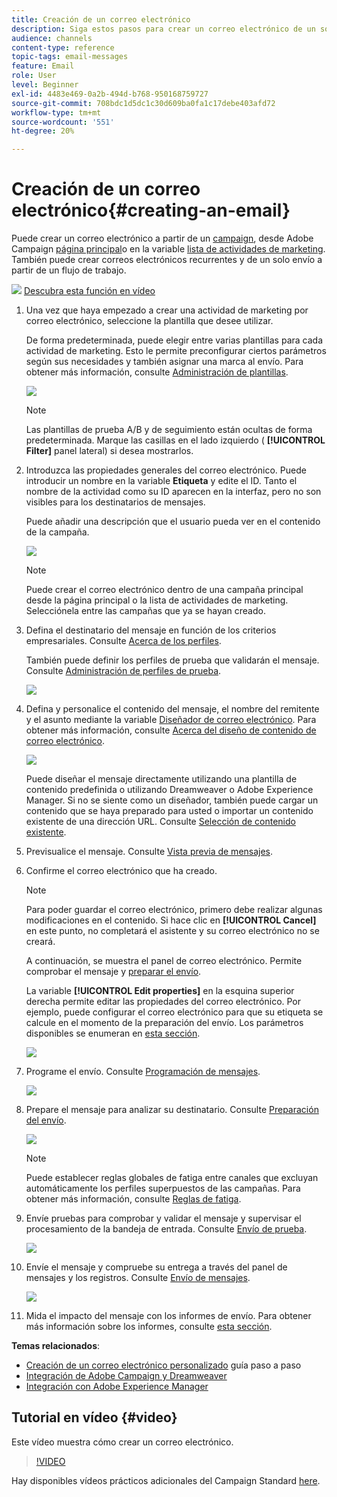 ```yaml
---
title: Creación de un correo electrónico
description: Siga estos pasos para crear un correo electrónico de un solo envío en Adobe Campaign.
audience: channels
content-type: reference
topic-tags: email-messages
feature: Email
role: User
level: Beginner
exl-id: 4483e469-0a2b-494d-b768-950168759727
source-git-commit: 708bdc1d5dc1c30d609ba0fa1c17debe403afd72
workflow-type: tm+mt
source-wordcount: '551'
ht-degree: 20%

---
```


# Creación de un correo electrónico{#creating-an-email}

Puede crear un correo electrónico a partir de un [campaign](../../start/using/marketing-activities.md#creating-a-marketing-activity), desde Adobe Campaign [página principal](../../start/using/interface-description.md#home-page)o en la variable [lista de actividades de marketing](../../start/using/marketing-activities.md#about-marketing-activities). También puede crear correos electrónicos recurrentes y de un solo envío a partir de un flujo de trabajo.

![](assets/do-not-localize/how-to-video.png) [Descubra esta función en vídeo](#video)

1. Una vez que haya empezado a crear una actividad de marketing por correo electrónico, seleccione la plantilla que desee utilizar.

   De forma predeterminada, puede elegir entre varias plantillas para cada actividad de marketing. Esto le permite preconfigurar ciertos parámetros según sus necesidades y también asignar una marca al envío. Para obtener más información, consulte [Administración de plantillas](../../start/using/marketing-activity-templates.md).

   ![](assets/email_creation_1.png)

   >[!NOTE]
   >
   >Las plantillas de prueba A/B y de seguimiento están ocultas de forma predeterminada. Marque las casillas en el lado izquierdo ( **[!UICONTROL Filter]** panel lateral) si desea mostrarlos.

1. Introduzca las propiedades generales del correo electrónico. Puede introducir un nombre en la variable **Etiqueta** y edite el ID. Tanto el nombre de la actividad como su ID aparecen en la interfaz, pero no son visibles para los destinatarios de mensajes.

   Puede añadir una descripción que el usuario pueda ver en el contenido de la campaña.

   ![](assets/email_creation_2.png)

   >[!NOTE]
   >
   >Puede crear el correo electrónico dentro de una campaña principal desde la página principal o la lista de actividades de marketing. Selecciónela entre las campañas que ya se hayan creado.

1. Defina el destinatario del mensaje en función de los criterios empresariales. Consulte [Acerca de los perfiles](../../audiences/using/about-profiles.md).

   También puede definir los perfiles de prueba que validarán el mensaje. Consulte [Administración de perfiles de prueba](../../audiences/using/managing-test-profiles.md).

   ![](assets/email_creation_3.png)

1. Defina y personalice el contenido del mensaje, el nombre del remitente y el asunto mediante la variable [Diseñador de correo electrónico](../../designing/using/designing-content-in-adobe-campaign.md). Para obtener más información, consulte [Acerca del diseño de contenido de correo electrónico](../../designing/using/designing-content-in-adobe-campaign.md).

   ![](assets/email_creation_4.png)

   Puede diseñar el mensaje directamente utilizando una plantilla de contenido predefinida o utilizando Dreamweaver o Adobe Experience Manager. Si no se siente como un diseñador, también puede cargar un contenido que se haya preparado para usted o importar un contenido existente de una dirección URL. Consulte [Selección de contenido existente](../../designing/using/using-existing-content.md).

1. Previsualice el mensaje. Consulte [Vista previa de mensajes](../../sending/using/previewing-messages.md).
1. Confirme el correo electrónico que ha creado.

   >[!NOTE]
   >
   >Para poder guardar el correo electrónico, primero debe realizar algunas modificaciones en el contenido. Si hace clic en **[!UICONTROL Cancel]** en este punto, no completará el asistente y su correo electrónico no se creará.

   A continuación, se muestra el panel de correo electrónico. Permite comprobar el mensaje y [preparar el envío](../../sending/using/preparing-the-send.md).

   La variable **[!UICONTROL Edit properties]** en la esquina superior derecha permite editar las propiedades del correo electrónico. Por ejemplo, puede configurar el correo electrónico para que su etiqueta se calcule en el momento de la preparación del envío.  Los parámetros disponibles se enumeran en [esta sección](../../administration/using/configuring-email-channel.md#list-of-email-properties).

   ![](assets/delivery_dashboard_2.png)

1. Programe el envío. Consulte [Programación de mensajes](../../sending/using/about-scheduling-messages.md).

   ![](assets/delivery_planning.png)

1. Prepare el mensaje para analizar su destinatario. Consulte [Preparación del envío](../../sending/using/confirming-the-send.md).

   ![](assets/preparing_delivery_2.png)

   >[!NOTE]
   >
   >Puede establecer reglas globales de fatiga entre canales que excluyan automáticamente los perfiles superpuestos de las campañas. Para obtener más información, consulte [Reglas de fatiga](../../sending/using/fatigue-rules.md).

1. Envíe pruebas para comprobar y validar el mensaje y supervisar el procesamiento de la bandeja de entrada. Consulte [Envío de prueba](../../sending/using/sending-proofs.md).

   ![](assets/bat_select.png)

1. Envíe el mensaje y compruebe su entrega a través del panel de mensajes y los registros. Consulte [Envío de mensajes](../../sending/using/confirming-the-send.md).

   ![](assets/confirm_delivery.png)

1. Mida el impacto del mensaje con los informes de envío. Para obtener más información sobre los informes, consulte [esta sección](../../reporting/using/about-dynamic-reports.md).

**Temas relacionados**:

* [Creación de un correo electrónico personalizado](../../channels/using/key-steps-to-send-a-message.md) guía paso a paso
* [Integración de Adobe Campaign y Dreamweaver](../../designing/using/using-integrations.md#editing-content-in-dreamweaver)
* [Integración con Adobe Experience Manager](../../integrating/using/integrating-with-experience-manager.md)

## Tutorial en vídeo {#video}

Este vídeo muestra cómo crear un correo electrónico.

>[!VIDEO](https://video.tv.adobe.com/v/23721?quality=12)

Hay disponibles vídeos prácticos adicionales del Campaign Standard [here](https://experienceleague.adobe.com/docs/campaign-standard-learn/tutorials/overview.html?lang=es).

